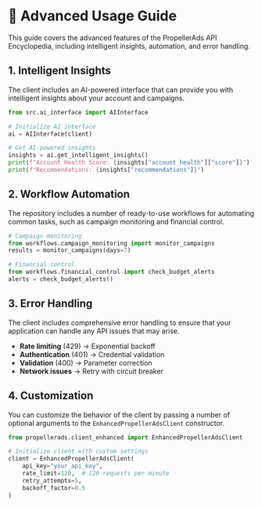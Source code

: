 # 🔧 Advanced Usage Guide

This guide covers the advanced features of the PropellerAds API Encyclopedia, including intelligent insights, automation, and error handling.

## 1. Intelligent Insights

The client includes an AI-powered interface that can provide you with intelligent insights about your account and campaigns.

```python
from src.ai_interface import AIInterface

# Initialize AI interface
ai = AIInterface(client)

# Get AI-powered insights
insights = ai.get_intelligent_insights()
print(f"Account Health Score: {insights["account_health"]["score"]}")
print(f"Recommendations: {insights["recommendations"]}")
```

## 2. Workflow Automation

The repository includes a number of ready-to-use workflows for automating common tasks, such as campaign monitoring and financial control.

```python
# Campaign monitoring
from workflows.campaign_monitoring import monitor_campaigns
results = monitor_campaigns(days=7)

# Financial control
from workflows.financial_control import check_budget_alerts
alerts = check_budget_alerts()
```

## 3. Error Handling

The client includes comprehensive error handling to ensure that your application can handle any API issues that may arise.

- **Rate limiting** (429) → Exponential backoff
- **Authentication** (401) → Credential validation
- **Validation** (400) → Parameter correction
- **Network issues** → Retry with circuit breaker

## 4. Customization

You can customize the behavior of the client by passing a number of optional arguments to the `EnhancedPropellerAdsClient` constructor.

```python
from propellerads.client_enhanced import EnhancedPropellerAdsClient

# Initialize client with custom settings
client = EnhancedPropellerAdsClient(
    api_key="your_api_key",
    rate_limit=120,  # 120 requests per minute
    retry_attempts=5,
    backoff_factor=0.5
)
```

